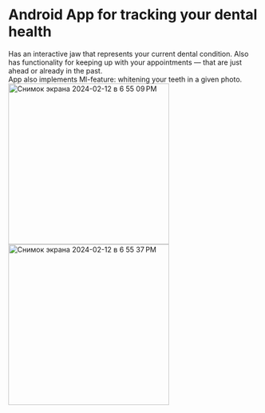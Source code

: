 # Android App for tracking your dental health

Has an interactive jaw that represents your current dental condition. Also has functionality for keeping up with your appointments — that are just ahead or already in the past. <br>
App also implements Ml-feature: whitening your teeth in a given photo.<img width="322" alt="Снимок экрана 2024-02-12 в 6 55 09 PM" src="https://github.com/sastsy/dental/assets/53853716/19650528-2d66-477b-be8b-ad88d038d042">
<img width="322" alt="Снимок экрана 2024-02-12 в 6 55 37 PM" src="https://github.com/sastsy/dental/assets/53853716/9cf5f851-5b23-41f8-98e1-97944662ec09">
